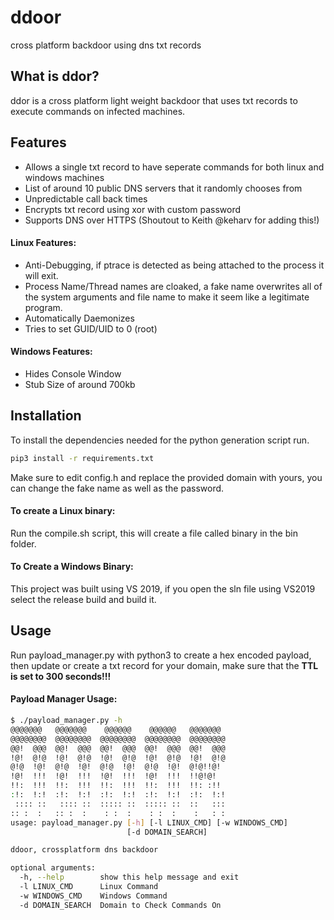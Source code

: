 # ddoor
cross platform backdoor using dns txt records
## What is ddor?
ddor is a cross platform light weight backdoor that uses txt records to execute commands on infected machines.
## Features
+ Allows a single txt record to have seperate commands for both linux and windows machines
+ List of around 10 public DNS servers that it randomly chooses from
+ Unpredictable call back times
+ Encrypts txt record using xor with custom password
+ Supports DNS over HTTPS (Shoutout to Keith @keharv for adding this!)
#### Linux Features:
+ Anti-Debugging, if ptrace is detected as being attached to the process it will exit.
+ Process Name/Thread names are cloaked, a fake name overwrites all of the system arguments and file name to make it seem like a legitimate program.
+ Automatically Daemonizes
+ Tries to set GUID/UID to 0 (root)
#### Windows Features:
+ Hides Console Window
+ Stub Size of around 700kb
## Installation
To install the dependencies needed for the python generation script run.
```bash
pip3 install -r requirements.txt
```
Make sure to edit config.h and replace the provided domain with yours, you can change the fake name as well as the password.
#### To create a Linux binary:
Run the compile.sh script, this will create a file called binary in the bin folder.
#### To Create a Windows Binary:
This project was built using VS 2019, if you open the sln file using VS2019 select the release build and build it.
## Usage
Run payload_manager.py with python3 to create a hex encoded payload, then update or create a txt record for your domain, make sure that the **TTL is set to 300 seconds!!!**
#### Payload Manager Usage:
```bash
$ ./payload_manager.py -h
@@@@@@@   @@@@@@@    @@@@@@    @@@@@@   @@@@@@@
@@@@@@@@  @@@@@@@@  @@@@@@@@  @@@@@@@@  @@@@@@@@
@@!  @@@  @@!  @@@  @@!  @@@  @@!  @@@  @@!  @@@
!@!  @!@  !@!  @!@  !@!  @!@  !@!  @!@  !@!  @!@
@!@  !@!  @!@  !@!  @!@  !@!  @!@  !@!  @!@!!@!
!@!  !!!  !@!  !!!  !@!  !!!  !@!  !!!  !!@!@!
!!:  !!!  !!:  !!!  !!:  !!!  !!:  !!!  !!: :!!
:!:  !:!  :!:  !:!  :!:  !:!  :!:  !:!  :!:  !:!
 :::: ::   :::: ::  ::::: ::  ::::: ::  ::   :::
:: :  :   :: :  :    : :  :    : :  :    :   : :
usage: payload_manager.py [-h] [-l LINUX_CMD] [-w WINDOWS_CMD]
                          [-d DOMAIN_SEARCH]

ddoor, crossplatform dns backdoor

optional arguments:
  -h, --help        show this help message and exit
  -l LINUX_CMD      Linux Command
  -w WINDOWS_CMD    Windows Command
  -d DOMAIN_SEARCH  Domain to Check Commands On
  ```
